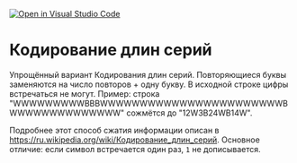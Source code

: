 [![Open in Visual Studio Code](https://classroom.github.com/assets/open-in-vscode-f059dc9a6f8d3a56e377f745f24479a46679e63a5d9fe6f495e02850cd0d8118.svg)](https://classroom.github.com/online_ide?assignment_repo_id=5671706&assignment_repo_type=AssignmentRepo)
# Кодирование длин серий
Упрощённый вариант Кодирования длин серий. Повторяющиеся буквы заменяются на число повторов + одну букву. В исходной строке цифры встречаться не могут. Пример: строка "WWWWWWWWWBBBWWWWWWWWWWWWWWWWWWWWWWWBWWWWWWWWWWWWWW" сожмётся до "12W3B24WB14W".

Подробнее этот способ сжатия информации описан в https://ru.wikipedia.org/wiki/Кодирование_длин_серий. Основное отличие: если символ встречается один раз, `1` не дописывается.

